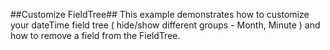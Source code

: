 ##Customize FieldTree##
This example demonstrates how to customize your dateTime field tree ( hide/show different groups - Month, Minute ) and how to remove a field from the FieldTree.